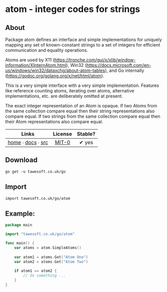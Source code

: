 # atom - integer codes for strings

## About

Package atom defines an interface and simple implementations for uniquely mapping any set of known-constant strings to
a set of integers for efficient communication and equality operations.

Atoms are used by X11 (https://tronche.com/gui/x/xlib/window-information/XInternAtom.html),
Win32 (https://docs.microsoft.com/en-us/windows/win32/dataxchg/about-atom-tables),
and Go internally (https://godoc.org/golang.org/x/net/html/atom).

This is a very simple interface with a very simple implementation. Features like reference counting atoms, iterating
over atoms, alternative implementations, etc. are deliberately omitted at present.

The exact integer representation of an Atom is opaque. If two Atoms from the same collection compare equal then their
string representations also compare equal. If two strings from the same collection compare equal then their Atom
representations also compare equal.

|  Links  | License | Stable? | 
|:-------:|:-------:|:-------:| 
| [home][home_] ∙ [docs][docs_] ∙ [src][src_] | [MIT-0][copy_] | ✔ yes |

[home_]: https://tawesoft.co.uk/go/atom
[src_]:  https://github.com/tawesoft/go/tree/master/atom
[docs_]: https://godoc.org/tawesoft.co.uk/go/atom
[copy_]: https://github.com/tawesoft/go/tree/master/atom/_COPYING.md

## Download

```shell script
go get -u tawesoft.co.uk/go
```

## Import

```
import tawesoft.co.uk/go/atom
```

## Example:

```go
package main

import "tawesoft.co.uk/go/atom"

func main() {
    var atoms = atom.SimpleAtoms()
    
    var atom1 = atoms.Get("Atom One")
    var atom2 = atoms.Get("Atom Two")
    
    if atom1 == atom2 {
        // do something ...
    }
}
```